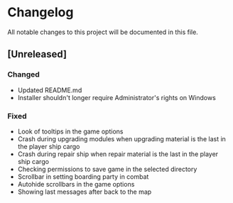 # Changelog
All notable changes to this project will be documented in this file.

## [Unreleased]

### Changed
- Updated README.md
- Installer shouldn't longer require Administrator's rights on Windows

### Fixed
- Look of tooltips in the game options
- Crash during upgrading modules when upgrading material is the last in the
  player ship cargo
- Crash during repair ship when repair material is the last in the player
  ship cargo
- Checking permissions to save game in the selected directory
- Scrollbar in setting boarding party in combat
- Autohide scrollbars in the game options
- Showing last messages after back to the map
